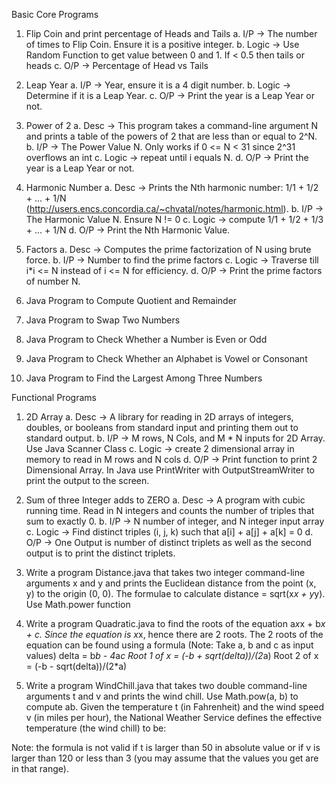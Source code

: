 Basic Core Programs
1. Flip Coin and print percentage of Heads and Tails
a. I/P -> The number of times to Flip Coin. Ensure it is a positive integer.
b. Logic -> Use Random Function to get value between 0 and 1. If < 0.5 then tails or
heads
c. O/P -> Percentage of Head vs Tails
2. Leap Year
a. I/P -> Year, ensure it is a 4 digit number.
b. Logic -> Determine if it is a Leap Year.
c. O/P -> Print the year is a Leap Year or not.
3. Power of 2
a. Desc -> This program takes a command-line argument N and prints a table of the
powers of 2 that are less than or equal to 2^N.
b. I/P -> The Power Value N. Only works if 0 <= N < 31 since 2^31 overflows an int
c. Logic -> repeat until i equals N.
d. O/P -> Print the year is a Leap Year or not.
4. Harmonic Number
a. Desc -> Prints the Nth harmonic number: 1/1 + 1/2 + ... + 1/N
(http://users.encs.concordia.ca/~chvatal/notes/harmonic.html).
b. I/P -> The Harmonic Value N. Ensure N != 0
c. Logic -> compute 1/1 + 1/2 + 1/3 + ... + 1/N
d. O/P -> Print the Nth Harmonic Value.
5. Factors
a. Desc -> Computes the prime factorization of N using brute force.
b. I/P -> Number to find the prime factors
c. Logic -> Traverse till i*i <= N instead of i <= N for efficiency.
d. O/P -> Print the prime factors of number N.

6. Java Program to Compute Quotient and Remainder
7. Java Program to Swap Two Numbers
8. Java Program to Check Whether a Number is Even or Odd
9. Java Program to Check Whether an Alphabet is Vowel or Consonant
10. Java Program to Find the Largest Among Three Numbers




Functional Programs

1. 2D Array
a. Desc -> A library for reading in 2D arrays of integers, doubles, or booleans from
standard input and printing them out to standard output.
b. I/P -> M rows, N Cols, and M * N inputs for 2D Array. Use Java Scanner Class
c. Logic -> create 2 dimensional array in memory to read in M rows and N cols
d. O/P -> Print function to print 2 Dimensional Array. In Java use PrintWriter with
OutputStreamWriter to print the output to the screen.

2. Sum of three Integer adds to ZERO
a. Desc -> A program with cubic running time. Read in N integers and counts the
number of triples that sum to exactly 0.
b. I/P -> N number of integer, and N integer input array
c. Logic -> Find distinct triples (i, j, k) such that a[i] + a[j] + a[k] = 0
d. O/P -> One Output is number of distinct triplets as well as the second output is to
print the distinct triplets.

3. Write a program Distance.java that takes two integer command-line arguments x
and y and prints the Euclidean distance from the point (x, y) to the origin (0, 0). The
formulae to calculate distance = sqrt(x*x + y*y). Use Math.power function
4. Write a program Quadratic.java to find the roots of the equation a*x*x + b*x + c.
Since the equation is x*x, hence there are 2 roots. The 2 roots of the equation
can be found using a formula (Note: Take a, b and c as input values)
delta = b*b - 4*a*c
Root 1 of x = (-b + sqrt(delta))/(2*a)
Root 2 of x = (-b - sqrt(delta))/(2*a)
5. Write a program WindChill.java that takes two double command-line arguments t
and v and prints the wind chill. Use Math.pow(a, b) to compute ab. Given the
temperature t (in Fahrenheit) and the wind speed v (in miles per hour), the
National Weather Service defines the effective temperature (the wind chill) to be:

Note: the formula is not valid if t is larger than 50 in absolute value or if v is larger
than 120 or less than 3 (you may assume that the values you get are in that range).
